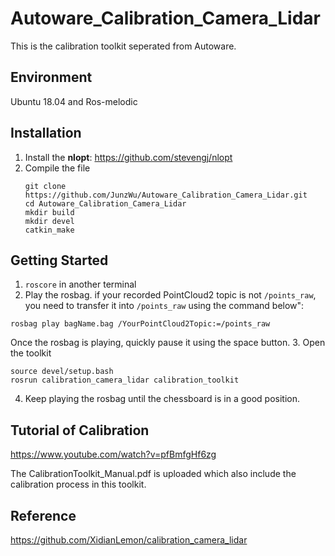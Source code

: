 # Autoware_Calibration_Camera_Lidar
This is the calibration toolkit seperated from Autoware. 
## Environment
Ubuntu 18.04 and Ros-melodic
## Installation
1. Install the **nlopt**: https://github.com/stevengj/nlopt
2. Compile the file<br />
   ```
   git clone https://github.com/JunzWu/Autoware_Calibration_Camera_Lidar.git
   cd Autoware_Calibration_Camera_Lidar
   mkdir build
   mkdir devel
   catkin_make
   ```
## Getting Started
1. `roscore` in another terminal
2. Play the rosbag. if your recorded PointCloud2 topic is not `/points_raw`, you need to transfer it into `/points_raw` using the command below":
```
rosbag play bagName.bag /YourPointCloud2Topic:=/points_raw
```
Once the rosbag is playing, quickly pause it using the space button. 
3. Open the toolkit
```
source devel/setup.bash
rosrun calibration_camera_lidar calibration_toolkit
```
4. Keep playing the rosbag until the chessboard is in a good position.
## Tutorial of Calibration
https://www.youtube.com/watch?v=pfBmfgHf6zg

The CalibrationToolkit_Manual.pdf is uploaded which also include the calibration process in this toolkit.
## Reference
https://github.com/XidianLemon/calibration_camera_lidar

